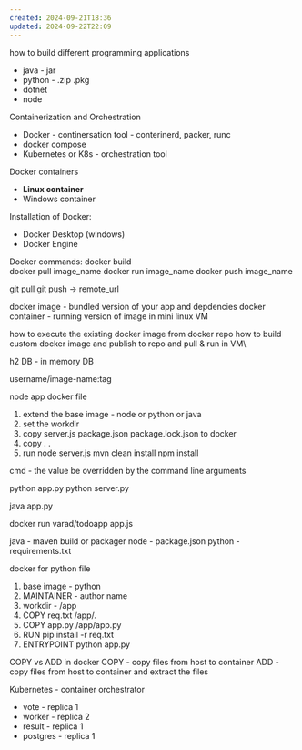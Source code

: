 ```yaml
---
created: 2024-09-21T18:36
updated: 2024-09-22T22:09
---
```



how to build different programming applications
-  java - jar
- python - .zip .pkg
- dotnet
- node

Containerization and Orchestration
-  Docker - continersation tool - conterinerd, packer, runc
- docker compose
- Kubernetes or K8s - orchestration tool

Docker containers
- **Linux container**
- Windows container

Installation of Docker:
- Docker Desktop (windows)
- Docker Engine

Docker commands:
docker build  
docker pull image_name
docker run image_name
docker push image_name

git pull
git push -> remote_url


docker image - bundled version of your app and depdencies
docker container - running version of image in mini linux VM

how to execute the existing docker image from docker repo
how to build custom docker image and publish to repo and pull & run in VM\


h2 DB - in memory DB

username/image-name:tag

node app docker file

1. extend the base image - node or python or java
2. set the workdir
3. copy server.js package.json package.lock.json to docker
4. copy . .
5. run node server.js
mvn clean install 
npm install 

cmd - the value be overridden by the command line arguments

python app.py
python server.py

java app.py

docker run varad/todoapp  app.js

java - maven build or packager
node - package.json
python - requirements.txt

docker for python file
1. base image - python
2. MAINTAINER - author name
3. workdir - /app
4. COPY req.txt     /app/.
5. COPY app.py    /app/app.py 
6. RUN pip install -r req.txt
7. ENTRYPOINT python app.py

COPY vs ADD in docker
COPY - copy files from host to container
ADD - copy files from host to container and extract the files

Kubernetes - container orchestrator
-  vote - replica 1
- worker - replica 2
- result - replica 1
- postgres - replica 1